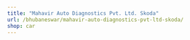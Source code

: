 ```yaml
---
title: "Mahavir Auto Diagnostics Pvt. Ltd. Skoda"
url: /bhubaneswar/mahavir-auto-diagnostics-pvt-ltd-skoda/
shop: car
---
```

